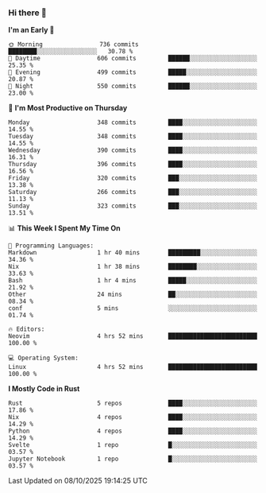 ### Hi there 👋
<!--START_SECTION:waka-->
**I'm an Early 🐤** 

```text
🌞 Morning                736 commits         ████████░░░░░░░░░░░░░░░░░   30.78 % 
🌆 Daytime                606 commits         ██████░░░░░░░░░░░░░░░░░░░   25.35 % 
🌃 Evening                499 commits         █████░░░░░░░░░░░░░░░░░░░░   20.87 % 
🌙 Night                  550 commits         ██████░░░░░░░░░░░░░░░░░░░   23.00 % 
```
📅 **I'm Most Productive on Thursday** 

```text
Monday                   348 commits         ████░░░░░░░░░░░░░░░░░░░░░   14.55 % 
Tuesday                  348 commits         ████░░░░░░░░░░░░░░░░░░░░░   14.55 % 
Wednesday                390 commits         ████░░░░░░░░░░░░░░░░░░░░░   16.31 % 
Thursday                 396 commits         ████░░░░░░░░░░░░░░░░░░░░░   16.56 % 
Friday                   320 commits         ███░░░░░░░░░░░░░░░░░░░░░░   13.38 % 
Saturday                 266 commits         ███░░░░░░░░░░░░░░░░░░░░░░   11.13 % 
Sunday                   323 commits         ███░░░░░░░░░░░░░░░░░░░░░░   13.51 % 
```


📊 **This Week I Spent My Time On** 

```text
💬 Programming Languages: 
Markdown                 1 hr 40 mins        █████████░░░░░░░░░░░░░░░░   34.36 % 
Nix                      1 hr 38 mins        ████████░░░░░░░░░░░░░░░░░   33.63 % 
Bash                     1 hr 4 mins         █████░░░░░░░░░░░░░░░░░░░░   21.92 % 
Other                    24 mins             ██░░░░░░░░░░░░░░░░░░░░░░░   08.34 % 
conf                     5 mins              ░░░░░░░░░░░░░░░░░░░░░░░░░   01.74 % 

🔥 Editors: 
Neovim                   4 hrs 52 mins       █████████████████████████   100.00 % 

💻 Operating System: 
Linux                    4 hrs 52 mins       █████████████████████████   100.00 % 
```

**I Mostly Code in Rust** 

```text
Rust                     5 repos             ████░░░░░░░░░░░░░░░░░░░░░   17.86 % 
Nix                      4 repos             ████░░░░░░░░░░░░░░░░░░░░░   14.29 % 
Python                   4 repos             ████░░░░░░░░░░░░░░░░░░░░░   14.29 % 
Svelte                   1 repo              █░░░░░░░░░░░░░░░░░░░░░░░░   03.57 % 
Jupyter Notebook         1 repo              █░░░░░░░░░░░░░░░░░░░░░░░░   03.57 % 
```




 Last Updated on 08/10/2025 19:14:25 UTC
<!--END_SECTION:waka-->

<!--
**YoganshSharma/YoganshSharma** is a ✨ _special_ ✨ repository because its `README.md` (this file) appears on your GitHub profile.

Here are some ideas to get you started:

- 🔭 I’m currently working on ...
- 🌱 I’m currently learning ...
- 👯 I’m looking to collaborate on ...
- 🤔 I’m looking for help with ...
- 💬 Ask me about ...
- 📫 How to reach me: ...
- 😄 Pronouns: ...
- ⚡ Fun fact: ...
-->
